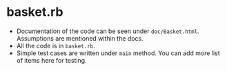 # basket.rb

- Documentation of the code can be seen under `doc/Basket.html`. Assumptions are mentioned within the docs.
- All the code is in `basket.rb`.
- Simple test cases are written under `main` method. You can add more list of items here for testing.
